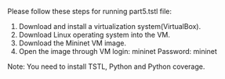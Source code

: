 Please follow these steps for running part5.tstl file:

1.	Download and install a virtualization system(VirtualBox). 
2.	Download Linux operating system into the VM.
3.	Download the Mininet VM image.
4.	Open the image through VM
login: mininet
Password: mininet

Note: You need to install TSTL, Python and Python coverage.
